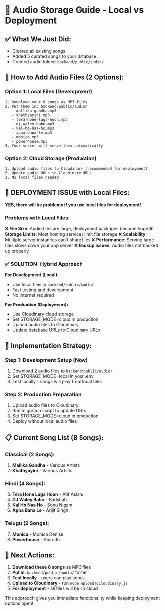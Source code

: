 # 🎵 Audio Storage Guide - Local vs Deployment

## ✅ What We Just Did:
- Cleared all existing songs
- Added 5 curated songs to your database
- Created audio folder: `backend/public/audio/`

## 📁 How to Add Audio Files (2 Options):

### Option 1: Local Files (Development)
```
1. Download your 8 songs as MP3 files
2. Put them in: backend/public/audio/
   - mallika-gandha.mp3
   - khathyayini.mp3
   - tera-hone-laga-hoon.mp3
   - dj-waley-babu.mp3
   - kal-ho-naa-ho.mp3
   - apna-bana-le.mp3
   - monica.mp3
   - powerhouse.mp3
3. Your server will serve them automatically
```

### Option 2: Cloud Storage (Production)
```
1. Upload audio files to Cloudinary (recommended for deployment)
2. Update audio URLs to Cloudinary URLs
3. No local files needed
```

## 🚨 DEPLOYMENT ISSUE with Local Files:

**YES, there will be problems if you use local files for deployment!**

### Problems with Local Files:
❌ **File Size**: Audio files are large, deployment packages become huge
❌ **Storage Limits**: Most hosting services limit file storage
❌ **Scalability**: Multiple server instances can't share files
❌ **Performance**: Serving large files slows down your app server
❌ **Backup Issues**: Audio files not backed up properly

### ✅ SOLUTION: Hybrid Approach

**For Development (Local):**
- Use local files in `backend/public/audio/` 
- Fast testing and development
- No internet required

**For Production (Deployment):**
- Use Cloudinary cloud storage
- Set STORAGE_MODE=cloud in production
- Upload audio files to Cloudinary
- Update database URLs to Cloudinary URLs

## 🔧 Implementation Strategy:

### Step 1: Development Setup (Now)
1. Download 2 audio files to `backend/public/audio/`
2. Set STORAGE_MODE=local in your .env
3. Test locally - songs will play from local files

### Step 2: Production Preparation  
1. Upload audio files to Cloudinary
2. Run migration script to update URLs
3. Set STORAGE_MODE=cloud in production
4. Deploy without local audio files

## 📋 Current Song List (8 Songs):

### Classical (2 Songs):
1. **Mallika Gandha** - Various Artists
2. **Khathyayini** - Various Artists

### Hindi (4 Songs):
3. **Tera Hone Laga Hoon** - Atif Aslam
4. **DJ Waley Babu** - Badshah  
5. **Kal Ho Naa Ho** - Sonu Nigam
6. **Apna Bana Le** - Arijit Singh

### Telugu (2 Songs):
7. **Monica** - Monica Denise
8. **Powerhouse** - Anirudh

## 🎯 Next Actions:
1. **Download these 8 songs** as MP3 files
2. **Put in**: `backend/public/audio/` folder  
3. **Test locally** - users can play songs
4. **Upload to Cloudinary** - run `node uploadToCloudinary.js`
5. **For deployment** - all files will be on cloud

This approach gives you immediate functionality while keeping deployment options open!